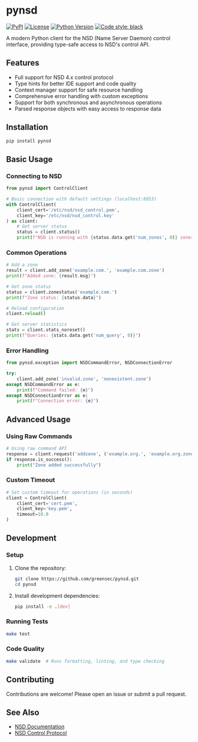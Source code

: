 # pynsd

[![PyPI](https://img.shields.io/pypi/v/pynsd)](https://pypi.org/project/pynsd/)
[![License](https://img.shields.io/badge/license-Apache%202.0-blue.svg)](https://opensource.org/licenses/Apache-2.0)
[![Python Version](https://img.shields.io/pypi/pyversions/pynsd)](https://pypi.org/project/pynsd/)
[![Code style: black](https://img.shields.io/badge/code%20style-black-000000.svg)](https://github.com/psf/black)

A modern Python client for the NSD (Name Server Daemon) control interface, providing type-safe access to NSD's control API.

## Features

- Full support for NSD 4.x control protocol
- Type hints for better IDE support and code quality
- Context manager support for safe resource handling
- Comprehensive error handling with custom exceptions
- Support for both synchronous and asynchronous operations
- Parsed response objects with easy access to response data

## Installation

```bash
pip install pynsd
```

## Basic Usage

### Connecting to NSD

```python
from pynsd import ControlClient

# Basic connection with default settings (localhost:8953)
with ControlClient(
    client_cert='/etc/nsd/nsd_control.pem',
    client_key='/etc/nsd/nsd_control.key'
) as client:
    # Get server status
    status = client.status()
    print(f"NSD is running with {status.data.get('num_zones', 0)} zones")
```

### Common Operations

```python
# Add a zone
result = client.add_zone('example.com.', 'example.com.zone')
print(f"Added zone: {result.msg}")

# Get zone status
status = client.zonestatus('example.com.')
print(f"Zone status: {status.data}")

# Reload configuration
client.reload()

# Get server statistics
stats = client.stats_noreset()
print(f"Queries: {stats.data.get('num_query', 0)}")
```

### Error Handling

```python
from pynsd.exception import NSDCommandError, NSDConnectionError

try:
    client.add_zone('invalid.zone', 'nonexistent.zone')
except NSDCommandError as e:
    print(f"Command failed: {e}")
except NSDConnectionError as e:
    print(f"Connection error: {e}")
```

## Advanced Usage

### Using Raw Commands

```python
# Using raw command API
response = client.request('addzone', ('example.org.', 'example.org.zone'))
if response.is_success():
    print("Zone added successfully")
```

### Custom Timeout

```python
# Set custom timeout for operations (in seconds)
client = ControlClient(
    client_cert='cert.pem',
    client_key='key.pem',
    timeout=10.0
)
```

## Development

### Setup

1. Clone the repository:
   ```bash
   git clone https://github.com/greensec/pynsd.git
   cd pynsd
   ```

2. Install development dependencies:
   ```bash
   pip install -e .[dev]
   ```

### Running Tests

```bash
make test
```

### Code Quality

```bash
make validate  # Runs formatting, linting, and type checking
```

## Contributing

Contributions are welcome! Please open an issue or submit a pull request.

## See Also

- [NSD Documentation](https://www.nlnetlabs.nl/documentation/nsd/)
- [NSD Control Protocol](https://www.nlnetlabs.nl/documentation/nsd/nsd-control/)
